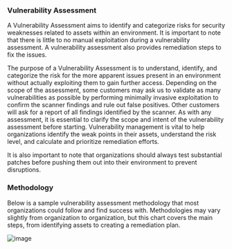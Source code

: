 ### Vulnerability Assessment

A Vulnerability Assessment aims to identify and categorize risks for security weaknesses related to assets within an environment. It is important to note that there is little to no manual exploitation during a vulnerability assessment. A vulnerability assessment also provides remediation steps to fix the issues.

The purpose of a Vulnerability Assessment is to understand, identify, and categorize the risk for the more apparent issues present in an environment without actually exploiting them to gain further access. Depending on the scope of the assessment, some customers may ask us to validate as many vulnerabilities as possible by performing minimally invasive exploitation to confirm the scanner findings and rule out false positives. Other customers will ask for a report of all findings identified by the scanner. As with any assessment, it is essential to clarify the scope and intent of the vulnerability assessment before starting. Vulnerability management is vital to help organizations identify the weak points in their assets, understand the risk level, and calculate and prioritize remediation efforts.

It is also important to note that organizations should always test substantial patches before pushing them out into their environment to prevent disruptions.

### Methodology

Below is a sample vulnerability assessment methodology that most organizations could follow and find success with. Methodologies may vary slightly from organization to organization, but this chart covers the main steps, from identifying assets to creating a remediation plan.

![image](https://github.com/tHeStRyNg/SecureSphereLabs/assets/118682909/f06fd1b2-a38f-40d5-800c-eb77ef4a30b0)
